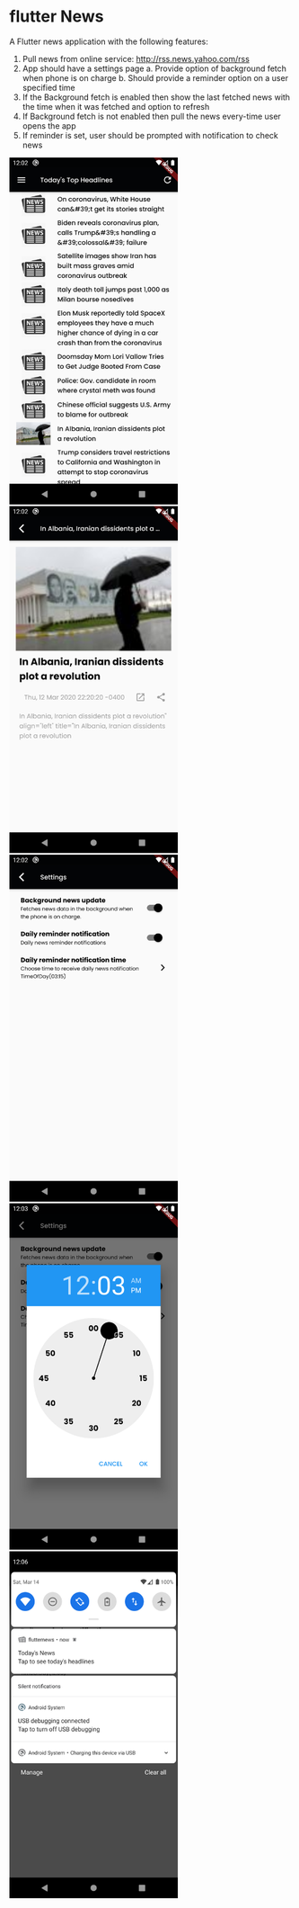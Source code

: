 # flutter News

A Flutter news application with the following features:
1. Pull news from online service: http://rss.news.yahoo.com/rss
2. App should have a settings page
a.	Provide option of background fetch when phone is on charge
b.	Should provide a reminder option on a user specified time
3. If the Background fetch is enabled then show the last fetched news with the time when it was fetched and option to refresh
4. If Background fetch is not enabled then pull the news every-time user opens the app
5. If reminder is set, user should be prompted with notification to check news

<img src="Screenshot_1.png" width=300>
<img src="Screenshot_2.png" width=300>
<img src="Screenshot_3.png" width=300>
<img src="Screenshot_4.png" width=300>
<img src="Screenshot_5.png" width=300>
